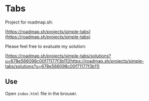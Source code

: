 # Tabs

Project for roadmap.sh:

[https://roadmap.sh/projects/simple-tabs](https://roadmap.sh/projects/simple-tabs)

Please feel free to evaluate my solution:

[https://roadmap.sh/projects/simple-tabs/solutions?u=678e566098c00f71177f3b11](https://roadmap.sh/projects/simple-tabs/solutions?u=678e566098c00f71177f3b11)

## Use

Open `index.html` file in the brouser.
